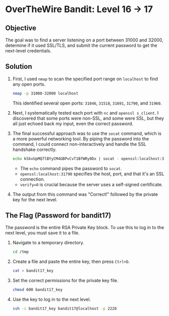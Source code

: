 # OverTheWire Bandit: Level 16 -> 17

## Objective
The goal was to find a server listening on a port between 31000 and 32000, determine if it used SSL/TLS, and submit the current password to get the next-level credentials.

## Solution
1.  First, I used `nmap` to scan the specified port range on `localhost` to find any open ports.
    ```bash
    nmap -p 31000-32000 localhost
    ```
    This identified several open ports: `31046`, `31518`, `31691`, `31790`, and `31960`.

2.  Next, I systematically tested each port with `nc` and `openssl s_client`. I discovered that some ports were non-SSL, and some were SSL, but they all just echoed back my input, even the correct password.

3.  The final successful approach was to use the `socat` command, which is a more powerful networking tool. By piping the password into the command, I could connect non-interactively and handle the SSL handshake correctly.
    ```bash
    echo kSkvUpMQ7lBYyCM4GBPvCvT1BfWRy0Dx | socat - openssl:localhost:31790,verify=0
    ```
    - The `echo` command pipes the password to `socat`.
    - `openssl:localhost:31790` specifies the host, port, and that it's an SSL connection.
    - `verify=0` is crucial because the server uses a self-signed certificate.

4.  The output from this command was "Correct!" followed by the private key for the next level.

## The Flag (Password for bandit17)
The password is the entire RSA Private Key block. To use this to log in to the next level, you must save it to a file.

1.  Navigate to a temporary directory.
    ```bash
    cd /tmp
    ```

2.  Create a file and paste the entire key, then press `Ctrl+D`.
    ```bash
    cat > bandit17_key
    ```

3.  Set the correct permissions for the private key file.
    ```bash
    chmod 600 bandit17_key
    ```

4.  Use the key to log in to the next level.
    ```bash
    ssh -i bandit17_key bandit17@localhost -p 2220
    ```
